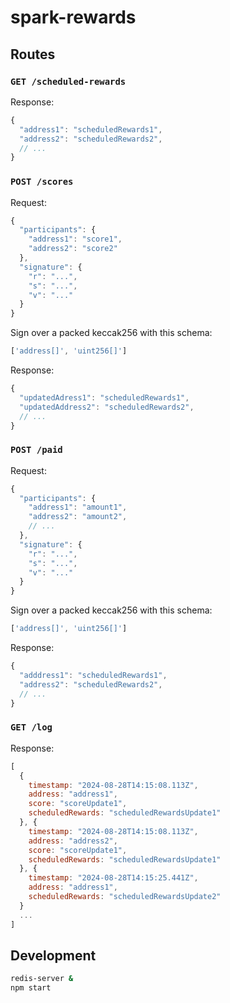 # spark-rewards

## Routes

### `GET /scheduled-rewards`

Response:

```js
{
  "address1": "scheduledRewards1",
  "address2": "scheduledRewards2",
  // ...
}
```

### `POST /scores`

Request:

```js
{
  "participants": {
    "address1": "score1",
    "address2": "score2"
  },
  "signature": {
    "r": "...",
    "s": "...",
    "v": "..."
  }
}
```

Sign over a packed keccak256 with this schema:

```js
['address[]', 'uint256[]']
```

Response:

```js
{
  "updatedAdress1": "scheduledRewards1",
  "updatedAddress2": "scheduledRewards2",
  // ...
}
```

### `POST /paid`

Request:

```js
{
  "participants": {
    "address1": "amount1",
    "address2": "amount2",
    // ...
  },
  "signature": {
    "r": "...",
    "s": "...",
    "v": "..."
  }
}
```

Sign over a packed keccak256 with this schema:

```js
['address[]', 'uint256[]']
```

Response:

```js
{
  "adddress1": "scheduledRewards1",
  "address2": "scheduledRewards2",
  // ...
}
```

### `GET /log`

Response:

```js
[
  {
    timestamp: "2024-08-28T14:15:08.113Z",
    address: "address1",
    score: "scoreUpdate1",
    scheduledRewards: "scheduledRewardsUpdate1"
  }, {
    timestamp: "2024-08-28T14:15:08.113Z",
    address: "address2",
    score: "scoreUpdate1",
    scheduledRewards: "scheduledRewardsUpdate1"
  }, {
    timestamp: "2024-08-28T14:15:25.441Z",
    address: "address1",
    scheduledRewards: "scheduledRewardsUpdate2"
  }
  ...
]
```

## Development

```bash
redis-server &
npm start
```